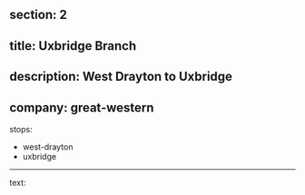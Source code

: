 ﻿section: 2
----
title: Uxbridge Branch
----
description: West Drayton to Uxbridge
----
company: great-western
----
stops:
- west-drayton
- uxbridge
----
text:
